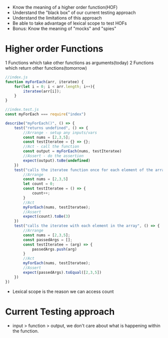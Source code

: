 - Know the meaning of a higher order function(HOF)
- Understand the "black box" of our current testing approach
- Understand the limitations of this approach
- Be able to take advantage of lexical scope to test HOFs
- Bonus: Know the meaning of "mocks" and "spies"


# Higher order Functions
1 Functions which take other functions as arguments(today)
2 Functions which return other functions(tomorrow)


```js
//index.js
function myForEach(arr, iteratee) {
	for(let i = 0; i < arr.length; i++){
		iteratee(arr[i]);
	}
}
```

```js
//index.test.js
const myForEach === require("index")

describe("myForEach()", () => {
	test("returns undefined", () => {
		//Arrange - setup any inputs/vars
		const nums = [2,3,5];
		const testIteratee = {} => {};
		//Act - call the function
		const output = myForEach(nums, testIteratee)
		//Assert - do the assertion
		expect(output).toBe(undefined)
	})
	test("calls the iteratee function once for each element of the array", () =>{
		//Arrange
		const nums = [2,3,5]
		let count = 0;
		const testIteratee = () => {
			count++;
		}
		//Act
		myForEach(nums, testIteratee);
		//Assert
		expect(count).toBe(3)
	})
	test("calls the iteratee with each element in the array", () => {
		//Arrange
		const nums = [2,3,5];
		const passedArgs = [];
		const testIteratee = (arg) => {
			passedArgs.push(arg)
		} 
		//Act
		myForEach(nums, testIteratee);
		//Assert
		expect(passedArgs).toEqual([2,3,5])
	})
})
```
- Lexical scope is the reason we can access count







# Current Testing approach
- input > function > output, we don't care about what is happening within the function. 
